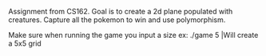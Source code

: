 Assignment from CS162. Goal is to create a 2d plane populated with creatures. Capture all the pokemon to win and use polymorphism.

Make sure when running the game you input a size ex: ./game 5 |Will create a 5x5 grid
